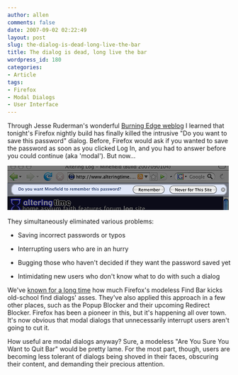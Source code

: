 ```yaml
---
author: allen
comments: false
date: 2007-09-02 02:22:49
layout: post
slug: the-dialog-is-dead-long-live-the-bar
title: The dialog is dead, long live the bar
wordpress_id: 180
categories:
- Article
tags:
- Firefox
- Modal Dialogs
- User Interface
---
```


Through Jesse Ruderman's wonderful [Burning Edge weblog](http://www.squarefree.com/burningedge/2007/09/01/2007-09-01-trunk-builds/) I learned that tonight's Firefox nightly build has finally killed the intrusive "Do you want to save this password" dialog. Before, Firefox would ask if you wanted to save the password as soon as you clicked Log In, and you had to answer before you could continue (aka 'modal'). But now...

![The new password UI.](/images/wp-uploads/2007/09/firefox-pass-bar.png)

They simultaneously eliminated various problems:



	
  * Saving incorrect passwords or typos

	
  * Interrupting users who are in an hurry

	
  * Bugging those who haven't decided if they want the password saved yet

	
  * Intimidating new users who don't know what to do with such a dialog


We've [known for a long time](http://www.codinghorror.com/blog/archives/000432.html) how much Firefox's modeless Find Bar kicks old-school find dialogs' asses. They've also applied this approach in a few other places, such as the Popup Blocker and their upcoming Redirect Blocker. Firefox has been a pioneer in this, but it's happening all over town. It's now obvious that modal dialogs that unnecessarily interrupt users aren't going to cut it.

How useful are modal dialogs anyway? Sure, a modeless "Are You Sure You Want to Quit Bar" would be pretty lame. For the most part, though, users are becoming less tolerant of dialogs being shoved in their faces, obscuring their content, and demanding their precious attention.
